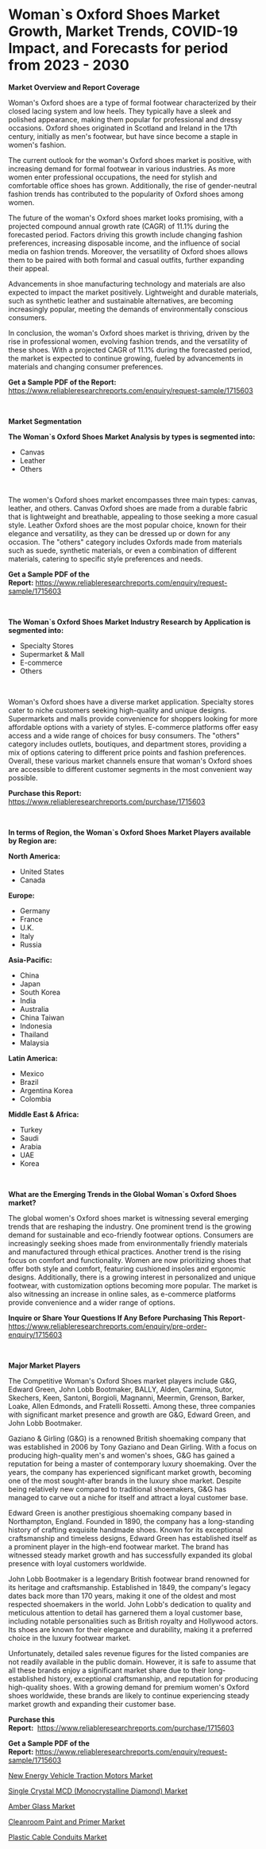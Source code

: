 <p><h1>Woman`s Oxford Shoes Market Growth, Market Trends, COVID-19 Impact, and Forecasts for period from 2023 - 2030</h1></p><p><strong>Market Overview and Report Coverage</strong></p>
<p><p>Woman's Oxford shoes are a type of formal footwear characterized by their closed lacing system and low heels. They typically have a sleek and polished appearance, making them popular for professional and dressy occasions. Oxford shoes originated in Scotland and Ireland in the 17th century, initially as men's footwear, but have since become a staple in women's fashion.</p><p>The current outlook for the woman's Oxford shoes market is positive, with increasing demand for formal footwear in various industries. As more women enter professional occupations, the need for stylish and comfortable office shoes has grown. Additionally, the rise of gender-neutral fashion trends has contributed to the popularity of Oxford shoes among women.</p><p>The future of the woman's Oxford shoes market looks promising, with a projected compound annual growth rate (CAGR) of 11.1% during the forecasted period. Factors driving this growth include changing fashion preferences, increasing disposable income, and the influence of social media on fashion trends. Moreover, the versatility of Oxford shoes allows them to be paired with both formal and casual outfits, further expanding their appeal.</p><p>Advancements in shoe manufacturing technology and materials are also expected to impact the market positively. Lightweight and durable materials, such as synthetic leather and sustainable alternatives, are becoming increasingly popular, meeting the demands of environmentally conscious consumers.</p><p>In conclusion, the woman's Oxford shoes market is thriving, driven by the rise in professional women, evolving fashion trends, and the versatility of these shoes. With a projected CAGR of 11.1% during the forecasted period, the market is expected to continue growing, fueled by advancements in materials and changing consumer preferences.</p></p>
<p><strong>Get a Sample PDF of the Report:</strong> <a href="https://www.reliableresearchreports.com/enquiry/request-sample/1715603">https://www.reliableresearchreports.com/enquiry/request-sample/1715603</a></p>
<p>&nbsp;</p>
<p><strong>Market Segmentation</strong></p>
<p><strong>The Woman`s Oxford Shoes Market Analysis by types is segmented into:</strong></p>
<p><ul><li>Canvas</li><li>Leather</li><li>Others</li></ul></p>
<p>&nbsp;</p>
<p><p>The women's Oxford shoes market encompasses three main types: canvas, leather, and others. Canvas Oxford shoes are made from a durable fabric that is lightweight and breathable, appealing to those seeking a more casual style. Leather Oxford shoes are the most popular choice, known for their elegance and versatility, as they can be dressed up or down for any occasion. The "others" category includes Oxfords made from materials such as suede, synthetic materials, or even a combination of different materials, catering to specific style preferences and needs.</p></p>
<p><strong>Get a Sample PDF of the Report:</strong>&nbsp;<a href="https://www.reliableresearchreports.com/enquiry/request-sample/1715603">https://www.reliableresearchreports.com/enquiry/request-sample/1715603</a></p>
<p>&nbsp;</p>
<p><strong>The Woman`s Oxford Shoes Market Industry Research by Application is segmented into:</strong></p>
<p><ul><li>Specialty Stores</li><li>Supermarket & Mall</li><li>E-commerce</li><li>Others</li></ul></p>
<p>&nbsp;</p>
<p><p>Woman's Oxford shoes have a diverse market application. Specialty stores cater to niche customers seeking high-quality and unique designs. Supermarkets and malls provide convenience for shoppers looking for more affordable options with a variety of styles. E-commerce platforms offer easy access and a wide range of choices for busy consumers. The "others" category includes outlets, boutiques, and department stores, providing a mix of options catering to different price points and fashion preferences. Overall, these various market channels ensure that woman's Oxford shoes are accessible to different customer segments in the most convenient way possible.</p></p>
<p><strong>Purchase this Report:</strong>&nbsp; <a href="https://www.reliableresearchreports.com/purchase/1715603">https://www.reliableresearchreports.com/purchase/1715603</a></p>
<p>&nbsp;</p>
<p><strong>In terms of Region, the Woman`s Oxford Shoes Market Players available by Region are:</strong></p>
<p>
    <p> <strong> North America: </strong>
        <ul>
            <li>United States</li>
            <li>Canada</li>
        </ul>
        </p> 
    <p> <strong> Europe: </strong>
        <ul>
            <li>Germany</li>
            <li>France</li>
            <li>U.K.</li>
            <li>Italy</li>
            <li>Russia</li>
        </ul>
        </p> 
    <p> <strong> Asia-Pacific: </strong>
        <ul>
            <li>China</li>
            <li>Japan</li>
            <li>South Korea</li>
            <li>India</li>
            <li>Australia</li>
            <li>China Taiwan</li>
            <li>Indonesia</li>
            <li>Thailand</li>
            <li>Malaysia</li>
        </ul>
        </p> 
    <p> <strong> Latin America: </strong>
        <ul>
            <li>Mexico</li>
            <li>Brazil</li>
            <li>Argentina Korea</li>
            <li>Colombia</li>
        </ul>
        </p> 
    <p> <strong> Middle East & Africa: </strong>
        <ul>
            <li>Turkey</li>
            <li>Saudi</li>
            <li>Arabia</li>
            <li>UAE</li>
            <li>Korea</li>
        </ul>
    </p>
    </p>
<p>&nbsp;</p>
<p><strong>What are the Emerging Trends in the Global Woman`s Oxford Shoes market?</strong></p>
<p><p>The global women's Oxford shoes market is witnessing several emerging trends that are reshaping the industry. One prominent trend is the growing demand for sustainable and eco-friendly footwear options. Consumers are increasingly seeking shoes made from environmentally friendly materials and manufactured through ethical practices. Another trend is the rising focus on comfort and functionality. Women are now prioritizing shoes that offer both style and comfort, featuring cushioned insoles and ergonomic designs. Additionally, there is a growing interest in personalized and unique footwear, with customization options becoming more popular. The market is also witnessing an increase in online sales, as e-commerce platforms provide convenience and a wider range of options.</p></p>
<p><strong>Inquire or Share Your Questions If Any Before Purchasing This Report</strong>- <a href="https://www.reliableresearchreports.com/enquiry/pre-order-enquiry/1715603">https://www.reliableresearchreports.com/enquiry/pre-order-enquiry/1715603</a></p>
<p>&nbsp;</p>
<p><strong>Major Market Players</strong></p>
<p><p>The Competitive Woman's Oxford Shoes market players include G&G, Edward Green, John Lobb Bootmaker, BALLY, Alden, Carmina, Sutor, Skechers, Keen, Santoni, Borgioli, Magnanni, Meermin, Grenson, Barker, Loake, Allen Edmonds, and Fratelli Rossetti. Among these, three companies with significant market presence and growth are G&G, Edward Green, and John Lobb Bootmaker.</p><p>Gaziano & Girling (G&G) is a renowned British shoemaking company that was established in 2006 by Tony Gaziano and Dean Girling. With a focus on producing high-quality men's and women's shoes, G&G has gained a reputation for being a master of contemporary luxury shoemaking. Over the years, the company has experienced significant market growth, becoming one of the most sought-after brands in the luxury shoe market. Despite being relatively new compared to traditional shoemakers, G&G has managed to carve out a niche for itself and attract a loyal customer base.</p><p>Edward Green is another prestigious shoemaking company based in Northampton, England. Founded in 1890, the company has a long-standing history of crafting exquisite handmade shoes. Known for its exceptional craftsmanship and timeless designs, Edward Green has established itself as a prominent player in the high-end footwear market. The brand has witnessed steady market growth and has successfully expanded its global presence with loyal customers worldwide.</p><p>John Lobb Bootmaker is a legendary British footwear brand renowned for its heritage and craftsmanship. Established in 1849, the company's legacy dates back more than 170 years, making it one of the oldest and most respected shoemakers in the world. John Lobb's dedication to quality and meticulous attention to detail has garnered them a loyal customer base, including notable personalities such as British royalty and Hollywood actors. Its shoes are known for their elegance and durability, making it a preferred choice in the luxury footwear market.</p><p>Unfortunately, detailed sales revenue figures for the listed companies are not readily available in the public domain. However, it is safe to assume that all these brands enjoy a significant market share due to their long-established history, exceptional craftsmanship, and reputation for producing high-quality shoes. With a growing demand for premium women's Oxford shoes worldwide, these brands are likely to continue experiencing steady market growth and expanding their customer base.</p></p>
<p><strong>Purchase this Report:</strong>&nbsp;&nbsp;<a href="https://www.reliableresearchreports.com/purchase/1715603">https://www.reliableresearchreports.com/purchase/1715603</a></p>
<p></p>
<p><strong>Get a Sample PDF of the Report:</strong>&nbsp;<a href="https://www.reliableresearchreports.com/enquiry/request-sample/1715603">https://www.reliableresearchreports.com/enquiry/request-sample/1715603</a></p>
<p><p><a href="https://github.com/castoriffic/Market-Research-Report-List-1/blob/main/new-energy-vehicle-traction-motors-market.md">New Energy Vehicle Traction Motors Market</a></p><p><a href="https://medium.com/@williammann19/single-crystal-mcd-monocrystalline-diamond-market-analysis-and-sze-forecasted-for-period-from-532a56250699">Single Crystal MCD (Monocrystalline Diamond) Market</a></p><p><a href="https://www.linkedin.com/pulse/amber-glass-market-size-share-global-analysis-report-2023-omxzc/">Amber Glass Market</a></p><p><a href="https://medium.com/@erickasauer/cleanroom-paint-and-primer-market-outlook-industry-overview-and-forecast-2023-to-2030-0ed035d93102">Cleanroom Paint and Primer Market</a></p><p><a href="https://www.linkedin.com/pulse/plastic-cable-conduits-market-challenges-opportunities-growth-gvmlf/">Plastic Cable Conduits Market</a></p></p>